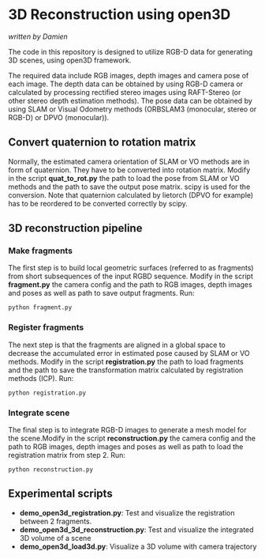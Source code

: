 # 3D Reconstruction using open3D
_written by Damien_

The code in this repository is designed to utilize RGB-D data for generating 3D scenes, using open3D framework.

The required data include RGB images, depth images and camera pose of each image. The depth data can be obtained by using RGB-D camera or calculated by processing rectified stereo images using RAFT-Stereo (or other stereo depth estimation methods). The pose data can be obtained by using SLAM or Visual Odometry methods (ORBSLAM3 (monocular, stereo or RGB-D) or DPVO (monocular)).

## Convert quaternion to rotation matrix
Normally, the estimated camera orientation of SLAM or VO methods are in form of quaternion. They have to be converted into rotation matrix. Modify in the script **quat_to_rot.py** the path to load the pose from SLAM or VO methods and the path to save the output pose matrix. scipy is used for the conversion. Note that quaternion calculated by lietorch (DPVO for example) has to be reordered to be converted correctly by scipy.
## 3D reconstruction pipeline
### Make fragments
The first step is to build local geometric surfaces (referred to as fragments) from short subsequences of the input RGBD sequence. Modify in the script **fragment.py** the camera config and the path to RGB images, depth images and poses as well as path to save output fragments. Run:
```
python fragment.py
```

### Register fragments
 The next step is that the fragments are aligned in a global space to decrease the accumulated error in estimated pose caused by SLAM or VO methods. Modify in the script **registration.py** the path to load fragments and the path to save the transformation matrix calculated by registration methods (ICP). Run:
```
python registration.py
```

### Integrate scene
The final step is to integrate RGB-D images to generate a mesh model for the scene.Modify in the script **reconstruction.py** the camera config and the path to RGB images, depth images and poses as well as path to load the registration matrix from step 2. Run: 
```
python reconstruction.py
```

## Experimental scripts
- **demo_open3d_registration.py**: Test and visualize the registration between 2 fragments.
- **demo_open3d_3d_reconstruction.py**: Test and visualize the integrated 3D volume of a scene
- **demo_open3d_load3d.py**: Visualize a 3D volume with camera trajectory
